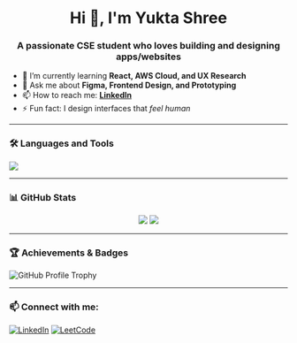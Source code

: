 <h1 align="center">Hi 👋, I'm Yukta Shree</h1>
<h3 align="center">A passionate CSE student who loves building and designing apps/websites</h3>

- 🌱 I’m currently learning **React, AWS Cloud, and UX Research**
- 💬 Ask me about **Figma, Frontend Design, and Prototyping**
- 📫 How to reach me: **[LinkedIn](https://www.linkedin.com/in/yukta-shree-3b2398277/)**
- ⚡ Fun fact: I design interfaces that *feel human*

---

### 🛠️ Languages and Tools
<p align="left">
  <img src="https://skillicons.dev/icons?i=figma,react,tailwind,html,css,js,nodejs,express,mongodb,aws" />
</p>

---

### 📊 GitHub Stats
<p align="center">
  <img src="https://github-readme-stats.vercel.app/api?username=yuktashree&show_icons=true&theme=tokyonight" />
  <img src="https://github-readme-stats.vercel.app/api/top-langs/?username=yuktashree&layout=compact&theme=tokyonight" />
</p>

---

### 🏆 Achievements & Badges
![GitHub Profile Trophy](https://github-profile-trophy.vercel.app/?username=yuktashree&theme=tokyonight&margin-w=15)

---

### 📫 Connect with me:
[![LinkedIn](https://img.shields.io/badge/LinkedIn-blue?style=for-the-badge&logo=linkedin)](https://www.linkedin.com/in/yourusername/)
[![LeetCode](https://img.shields.io/badge/LeetCode-orange?style=for-the-badge&logo=leetcode)](https://leetcode.com/yourusername/)
